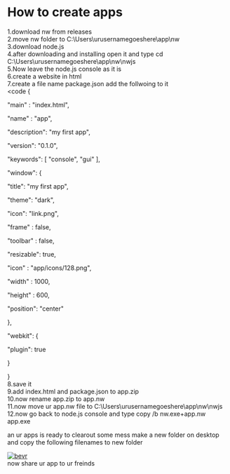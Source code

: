 # How to create apps
1.download nw from releases<br>
2.move nw folder to C:\Users\urusernamegoeshere\app\nw<br>
3.download node.js<br>
4.after downloading and installing open it and type cd C:\Users\urusernamegoeshere\app\nw\nwjs<br>
5.Now leave the node.js console as it is<br>
6.create a website in html<br>
7.create a file name package.json
add the follwoing to it<br>
<code
{
  
"main"  : "index.html",
  
"name"  : "app",
  
"description": "my first app",
  
"version": "0.1.0",
  
"keywords": [ "console", "gui" ],
  
"window": {
      
"title": "my first app",
	  
"theme": "dark",
      
"icon": "link.png",
	  
"frame" : false,
	  
"toolbar" : false,
	  
"resizable": true,
      
"icon"    : "app/icons/128.png",
      
"width"   : 1000,
     
 "height"  : 600,
      
"position": "center"
  
},
  
"webkit": 
{
    
"plugin": true
  
}

}
</code><br>
8.save it<br>
9.add index.html and package.json to app.zip<br>
10.now rename app.zip to app.nw<br>
11.now move ur app.nw file to C:\Users\urusernamegoeshere\app\nw\nwjs<br>
12.now go back to node.js console and type copy /b nw.exe+app.nw app.exe<br>

an ur apps is ready to clearout some mess make a new folder on desktop and copy the following filenames to new folder<br>

<a href="https://imgbb.com/"><img src="https://imgur.com/MVjD8pp.jpg" alt="bevr" border="0"></a><br>
now share ur app to ur freinds
